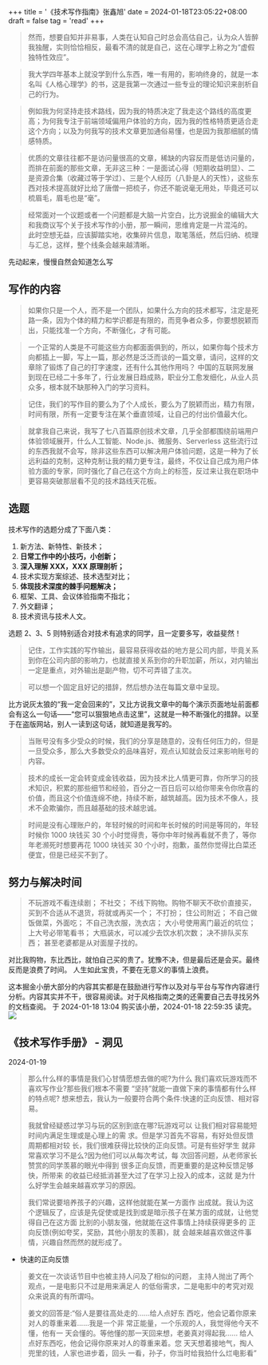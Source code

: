 +++
title = '《技术写作指南》张鑫旭'
date = 2024-01-18T23:05:22+08:00
draft = false
tag = 'read'
+++

> 然而，想要自知并非易事，人类在认知自己时总会高估自己，认为众人皆醉我独醒，实则恰恰相反，最看不清的就是自己，这在心理学上称之为“虚假独特性效应”。

> 我大学四年基本上就没学到什么东西，唯一有用的，影响终身的，就是一本名叫《人格心理学》的书，这是我第一次通过一些专业的理论知识来剖析自己的行为。

> 例如我为何坚持走技术路线，因为我的特质决定了我走这个路线的高度更高；为何我专注于前端领域偏用户体验的方向，因为我的性格特质更适合走这个方向；以及为何我写的技术文章更加通俗易懂，也是因为我那细腻的情感特质。

> 优质的文章往往都不是访问量很高的文章，稀缺的内容反而是低访问量的，而排在前面的那些文章，无非这三种：一是面试心得（短期收益明显）、二是资源合集（收藏过等于学过）、三是个人经历（八卦是人的天性），这些东西对技术提高就好比给了唐僧一把梳子，你还不能说毫无用处，毕竟还可以梳眉毛，眉毛也是“毫”。

> 经常面对一个议题或者一个问题都是大脑一片空白，比方说掘金的编辑大大和我商议写个关于技术写作的小册，那一瞬间，思维肯定是一片混沌的。
> 此时空想无益，应该脚踏实地，收集碎片信息，取笔落纸，然后归纳、梳理与汇总，这样，整个线条会越来越清晰。

先动起来，慢慢自然会知道怎么写

## 写作的内容

> 如果你只是一个人，而不是一个团队，如果什么方向的技术都写，注定是死路一条，因为个体的精力和学识都是有限的，而竞争者众多，你要想脱颖而出，只能找准一个方向，不断强化，才有可能。

> 一个正常的人类是不可能这些方向都面面俱到的，所以，如果你每个技术方向都插上一脚，写上一篇，那必然是泛泛而谈的一篇文章，请问，这样的文章除了锻炼了自己的打字速度，还有什么其他作用吗？
> 中国的互联网发展到现在已经二十多年了，行业发展日趋成熟，职业分工愈发细化，从业人员众多，根本就不缺那种入门的学习资料。

> 记住，我们的写作目的要么为了个人成长，要么为了脱颖而出，精力有限，时间有限，所有一定要专注在某个垂直领域，让自己的付出价值最大化。

> 就拿我自己来说，我写了七八百篇原创技术文章，几乎全部都围绕前端用户体验领域展开，什么人工智能、Node.js、微服务、Serverless 这些流行过的东西我就不会写，除非这些东西可以解决用户体验问题，这是一种为了长远利益的克制，这种克制让我的精力更专注，最终，不仅让自己成为用户体验方面的专家，同时强化了自己在这个方向上的标签，反过来让我在职场中更容易突破那层看不见的技术路线天花板。

## 选题

技术写作的选题分成了下面八类：

1. 新方法、新特性、新技术；
2. **日常工作中的小技巧，小创新；**
3. **深入理解 XXX，XXX 原理剖析；**
4. 技术实现方案综述、技术选型对比；
5. **体现技术深度的棘手问题解决；**
6. 框架、工具、会议体验指南不指北；
7. 外文翻译；
8. 技术资讯与技术人文。

选题 2、3、5 则特别适合对技术有追求的同学，且一定要多写，收益斐然！

> 记住，工作实践的写作输出，最容易获得收益的地方是公司内部，毕竟关系到你在公司内部的影响力，也就直接关系到你的升职加薪，所以，对内输出一定是重点，对外输出是副产物，切不可弄错了主次。

> 可以想一个固定且好记的措辞，然后想办法在每篇文章中呈现。

比方说灰太狼的“我一定会回来的”，又比方说我文章中的每个演示页面地址前面都会有这么一句话——“您可以狠狠地点击这里”，这就是一种不断强化的措辞。以至于在盗版网站，别人一读到这句话，就知道是我写的。

> 当账号没有多少受众的时候，我们的分享是随意的，没有任何压力的，但是一旦受众多，那么大多数受众的品味喜好，观点认知就会反过来影响账号的内容。

> 技术的成长一定会转变成金钱收益，因为技术比人情更可靠，你所学习的技术知识，积累的那些细节和经验，百分之一百日后可以给你带来令你欣喜的价值，而且这个价值连绵不绝，持续不断，越筑越高。因为技术不像人，技术不会欺骗你，而且越基础的技术越忠诚。

> 时间是没有心理账户的，年轻时候的时间和年长时候的时间是等同的，年轻时候你 1000 块钱买 30 个小时觉得贵，等你中年时候再看就不贵了，等你年老濒死时想要再花 1000 块钱买 30 个小时，抱歉，虽然你觉得比白菜还便宜，但是已经买不到了。

## 努力与解决时间

> 不玩游戏不看连续剧；
> 不社交；
> 不线下购物。购物不聊天不砍价直接买，买到不合适从不退货，将就或再买一个；
> 不打扮；
> 住公司附近；
> 不自己做饭做菜，外面吃；
> 不自己洗衣服，洗衣店；
> 大小号使用离门最近的坑位；
> 上大号必带笔看书；
> 大瓶装水，可以减少去饮水机次数；
> 决不排队买东西；
> 甚至老婆都是从对面屋子找的。

对比我购物，东比西比，就怕自己买的贵了。犹豫不决，但是最后还是会买。最终反而是浪费了时间。
人生如此宝贵，不要在无意义的事情上浪费。

这本掘金小册大部分的内容其实都是在鼓励进行写作以及对与平台与写作内容进行分析。内容其实并不干，很容易阅读。对于风格指南之类的还需要自己去寻找另外的文档查阅。
于 2024-01-18 13:04 购买该小册，2024-01-18 22:59:35 读完。
![](https://raw.githubusercontent.com/huyixi/Pics/main/uPic/xXpI4l.jpg)

## 《技术写作手册》 - 洞见

2024-01-19

> 那么什么样的事情是我们心甘情愿想去做的呢?为什么 我们喜欢玩游戏而不喜欢写作业?那些我们根本不需要 “坚持”就能一直做下来的事情都有什么样的特点呢? 想来想去，我认为一般要符合两个条件:快速的正向反馈、相对容易。
>
> 我就曾经疑惑过学习与玩的区别到底在哪?玩游戏可以 让我们相对容易能短时间内满足生理或是心理上的需 求。但是学习首先不容易，有好处但反馈周期都相对较 长，我们很难获得比较快的正向反馈。可是有些好学生 就非常喜欢学习不是么?因为他们可以从每次考试，每 次回答问题，从老师家长赞赏的同学羡慕的眼光中得到 很多正向反馈，而更重要的是这种反馈足够快，所带来 的收益已经抵消甚至大过了在学习上投入的成本，这就 是为什么好学生会越来越喜欢学习的原因。
>
> 我们常说要培养孩子的兴趣，这样他就能在某一方面作 出成就。我认为这个逻辑反了，应该是先促使或是找到或是暗示孩子在某方面的成就，让他觉得自己在这方面 比别的小朋友强，他就能在这件事情上持续获得更多的 正向反馈(例如夸奖，奖励，其他小朋友的羡慕)，就 会越来越喜欢做这件事情，兴趣自然而然的就形成了。

- 快速的正向反馈

> 姜文在一次谈话节目中也被主持人问及了相似的问题， 主持人抛出了两个观点，一是电影只不过是用来满足人 的低俗需求，二是电影中的考究对观众来说真的有所谓吗。
>
> 姜文的回答是:“俗人是要往高处走的......给人点好东 西吃，他会记着你原来对人的尊重来着......我是一个非 常正能量，一个乐观的人，我觉得他今天不懂，他有一 天会懂的。等他懂的那一天回来想，老姜真对得起我...... 给人点好东西吃，他会记得你原来对人的尊重来着。您 天天想着接地气，掏人兜里的钱，人家也进步着，回头 一看，孙子，你当时给我拍什么烂电影看”
